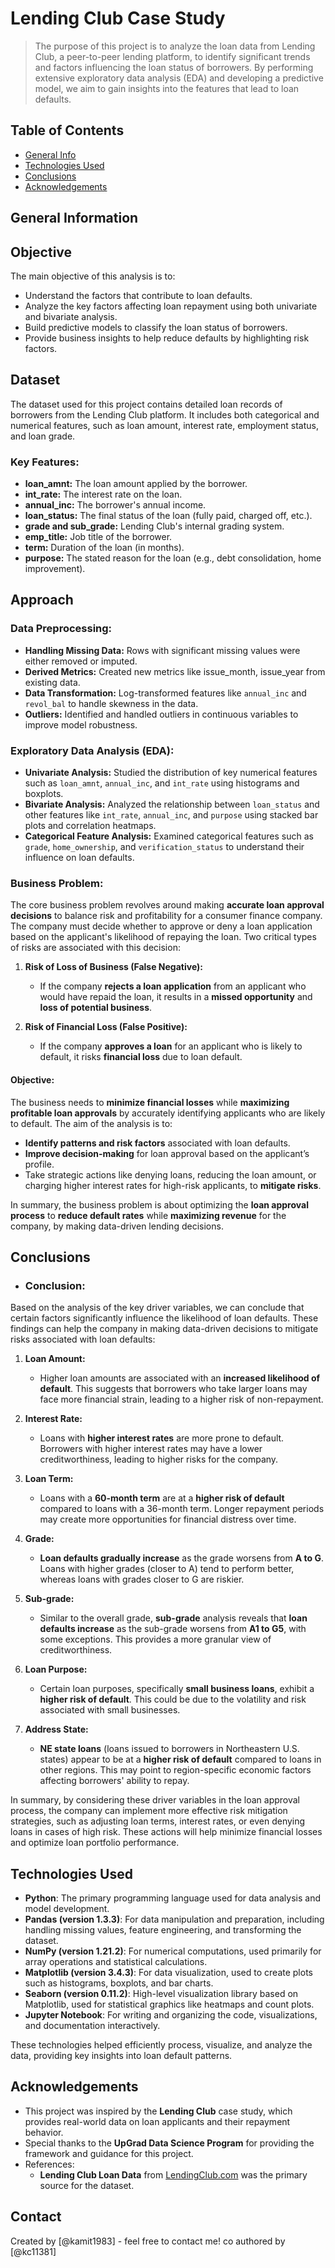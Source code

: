 # Lending Club Case Study
> The purpose of this project is to analyze the loan data from Lending Club, a peer-to-peer lending platform, to identify significant trends and factors influencing the loan status of borrowers. By performing extensive exploratory data analysis (EDA) and developing a predictive model, we aim to gain insights into the features that lead to loan defaults.


## Table of Contents
* [General Info](#general-information)
* [Technologies Used](#technologies-used)
* [Conclusions](#conclusions)
* [Acknowledgements](#acknowledgements)


## General Information
## Objective
The main objective of this analysis is to:
- Understand the factors that contribute to loan defaults.
- Analyze the key factors affecting loan repayment using both univariate and bivariate analysis.
- Build predictive models to classify the loan status of borrowers.
- Provide business insights to help reduce defaults by highlighting risk factors.

## Dataset
The dataset used for this project contains detailed loan records of borrowers from the Lending Club platform. It includes both categorical and numerical features, such as loan amount, interest rate, employment status, and loan grade.

### Key Features:
- **loan_amnt:** The loan amount applied by the borrower.
- **int_rate:** The interest rate on the loan.
- **annual_inc:** The borrower's annual income.
- **loan_status:** The final status of the loan (fully paid, charged off, etc.).
- **grade and sub_grade:** Lending Club's internal grading system.
- **emp_title:** Job title of the borrower.
- **term:** Duration of the loan (in months).
- **purpose:** The stated reason for the loan (e.g., debt consolidation, home improvement).

## Approach
### Data Preprocessing:
- **Handling Missing Data:** Rows with significant missing values were either removed or imputed.
- **Derived Metrics:** Created new metrics like issue_month, issue_year from existing data.
- **Data Transformation:** Log-transformed features like `annual_inc` and `revol_bal` to handle skewness in the data.
- **Outliers:** Identified and handled outliers in continuous variables to improve model robustness.
  
### Exploratory Data Analysis (EDA):
- **Univariate Analysis:** Studied the distribution of key numerical features such as `loan_amnt`, `annual_inc`, and `int_rate` using histograms and boxplots.
- **Bivariate Analysis:** Analyzed the relationship between `loan_status` and other features like `int_rate`, `annual_inc`, and `purpose` using stacked bar plots and correlation heatmaps.
- **Categorical Feature Analysis:** Examined categorical features such as `grade`, `home_ownership`, and `verification_status` to understand their influence on loan defaults.

### Business Problem:

The core business problem revolves around making **accurate loan approval decisions** to balance risk and profitability for a consumer finance company. The company must decide whether to approve or deny a loan application based on the applicant's likelihood of repaying the loan. Two critical types of risks are associated with this decision:

1. **Risk of Loss of Business (False Negative):**
   - If the company **rejects a loan application** from an applicant who would have repaid the loan, it results in a **missed opportunity** and **loss of potential business**.
   
2. **Risk of Financial Loss (False Positive):**
   - If the company **approves a loan** for an applicant who is likely to default, it risks **financial loss** due to loan default.

#### Objective:
The business needs to **minimize financial losses** while **maximizing profitable loan approvals** by accurately identifying applicants who are likely to default. The aim of the analysis is to:
- **Identify patterns and risk factors** associated with loan defaults.
- **Improve decision-making** for loan approval based on the applicant’s profile.
- Take strategic actions like denying loans, reducing the loan amount, or charging higher interest rates for high-risk applicants, to **mitigate risks**.

In summary, the business problem is about optimizing the **loan approval process** to **reduce default rates** while **maximizing revenue** for the company, by making data-driven lending decisions.

## Conclusions
- ### Conclusion:

Based on the analysis of the key driver variables, we can conclude that certain factors significantly influence the likelihood of loan defaults. These findings can help the company in making data-driven decisions to mitigate risks associated with loan defaults:

1. **Loan Amount:**
   - Higher loan amounts are associated with an **increased likelihood of default**. This suggests that borrowers who take larger loans may face more financial strain, leading to a higher risk of non-repayment.

2. **Interest Rate:**
   - Loans with **higher interest rates** are more prone to default. Borrowers with higher interest rates may have a lower creditworthiness, leading to higher risks for the company.

3. **Loan Term:**
   - Loans with a **60-month term** are at a **higher risk of default** compared to loans with a 36-month term. Longer repayment periods may create more opportunities for financial distress over time.

4. **Grade:**
   - **Loan defaults gradually increase** as the grade worsens from **A to G**. Loans with higher grades (closer to A) tend to perform better, whereas loans with grades closer to G are riskier.

5. **Sub-grade:**
   - Similar to the overall grade, **sub-grade** analysis reveals that **loan defaults increase** as the sub-grade worsens from **A1 to G5**, with some exceptions. This provides a more granular view of creditworthiness.

6. **Loan Purpose:**
   - Certain loan purposes, specifically **small business loans**, exhibit a **higher risk of default**. This could be due to the volatility and risk associated with small businesses.

7. **Address State:**
   - **NE state loans** (loans issued to borrowers in Northeastern U.S. states) appear to be at a **higher risk of default** compared to loans in other regions. This may point to region-specific economic factors affecting borrowers' ability to repay.

In summary, by considering these driver variables in the loan approval process, the company can implement more effective risk mitigation strategies, such as adjusting loan terms, interest rates, or even denying loans in cases of high risk. These actions will help minimize financial losses and optimize loan portfolio performance.


## Technologies Used

- **Python**: The primary programming language used for data analysis and model development.
- **Pandas (version 1.3.3)**: For data manipulation and preparation, including handling missing values, feature engineering, and transforming the dataset.
- **NumPy (version 1.21.2)**: For numerical computations, used primarily for array operations and statistical calculations.
- **Matplotlib (version 3.4.3)**: For data visualization, used to create plots such as histograms, boxplots, and bar charts.
- **Seaborn (version 0.11.2)**: High-level visualization library based on Matplotlib, used for statistical graphics like heatmaps and count plots.
- **Jupyter Notebook**: For writing and organizing the code, visualizations, and documentation interactively.

These technologies helped efficiently process, visualize, and analyze the data, providing key insights into loan default patterns.

<!-- As the libraries versions keep on changing, it is recommended to mention the version of library used in this project -->

## Acknowledgements

- This project was inspired by the **Lending Club** case study, which provides real-world data on loan applicants and their repayment behavior.
- Special thanks to the **UpGrad Data Science Program** for providing the framework and guidance for this project.
- References: 
  - **Lending Club Loan Data** from [LendingClub.com](https://www.lendingclub.com/info/download-data.action) was the primary source for the dataset.

## Contact
Created by [@kamit1983] - feel free to contact me!
co authored by [@kc11381]
